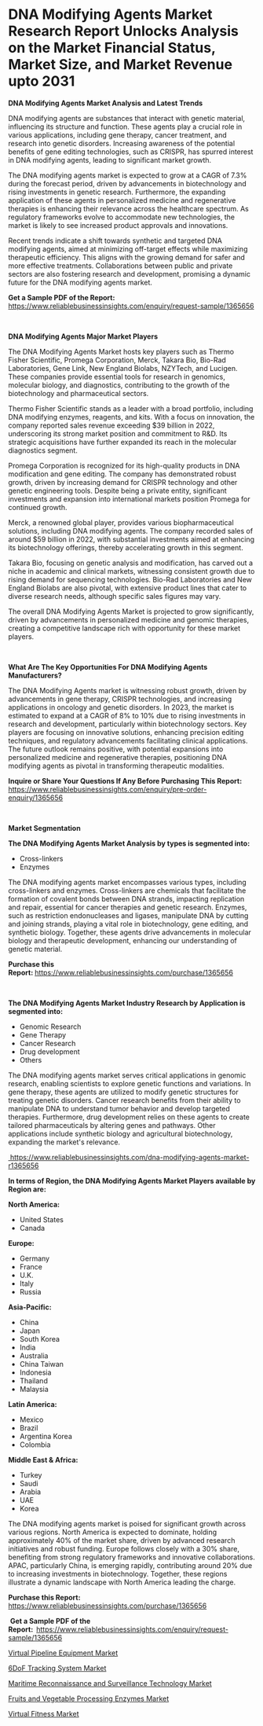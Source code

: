 <p><h1>DNA Modifying Agents Market Research Report Unlocks Analysis on the Market Financial Status, Market Size, and Market Revenue upto 2031</h1></p><p><strong>DNA Modifying Agents Market Analysis and Latest Trends</strong></p>
<p><p>DNA modifying agents are substances that interact with genetic material, influencing its structure and function. These agents play a crucial role in various applications, including gene therapy, cancer treatment, and research into genetic disorders. Increasing awareness of the potential benefits of gene editing technologies, such as CRISPR, has spurred interest in DNA modifying agents, leading to significant market growth.</p><p>The DNA modifying agents market is expected to grow at a CAGR of 7.3% during the forecast period, driven by advancements in biotechnology and rising investments in genetic research. Furthermore, the expanding application of these agents in personalized medicine and regenerative therapies is enhancing their relevance across the healthcare spectrum. As regulatory frameworks evolve to accommodate new technologies, the market is likely to see increased product approvals and innovations.</p><p>Recent trends indicate a shift towards synthetic and targeted DNA modifying agents, aimed at minimizing off-target effects while maximizing therapeutic efficiency. This aligns with the growing demand for safer and more effective treatments. Collaborations between public and private sectors are also fostering research and development, promising a dynamic future for the DNA modifying agents market.</p></p>
<p><strong>Get a Sample PDF of the Report:&nbsp;</strong> <a href="https://www.reliablebusinessinsights.com/enquiry/request-sample/1365656?utm_campaign=1109&utm_medium=2&utm_source=Github&utm_content=ia&utm_term=06122024&utm_id=dna-modifying-agents">https://www.reliablebusinessinsights.com/enquiry/request-sample/1365656</a></p>
<p>&nbsp;</p>
<p><strong>DNA Modifying Agents Major Market Players</strong></p>
<p><p>The DNA Modifying Agents Market hosts key players such as Thermo Fisher Scientific, Promega Corporation, Merck, Takara Bio, Bio-Rad Laboratories, Gene Link, New England Biolabs, NZYTech, and Lucigen. These companies provide essential tools for research in genomics, molecular biology, and diagnostics, contributing to the growth of the biotechnology and pharmaceutical sectors.</p><p>Thermo Fisher Scientific stands as a leader with a broad portfolio, including DNA modifying enzymes, reagents, and kits. With a focus on innovation, the company reported sales revenue exceeding $39 billion in 2022, underscoring its strong market position and commitment to R&D. Its strategic acquisitions have further expanded its reach in the molecular diagnostics segment.</p><p>Promega Corporation is recognized for its high-quality products in DNA modification and gene editing. The company has demonstrated robust growth, driven by increasing demand for CRISPR technology and other genetic engineering tools. Despite being a private entity, significant investments and expansion into international markets position Promega for continued growth.</p><p>Merck, a renowned global player, provides various biopharmaceutical solutions, including DNA modifying agents. The company recorded sales of around $59 billion in 2022, with substantial investments aimed at enhancing its biotechnology offerings, thereby accelerating growth in this segment.</p><p>Takara Bio, focusing on genetic analysis and modification, has carved out a niche in academic and clinical markets, witnessing consistent growth due to rising demand for sequencing technologies. Bio-Rad Laboratories and New England Biolabs are also pivotal, with extensive product lines that cater to diverse research needs, although specific sales figures may vary.</p><p>The overall DNA Modifying Agents Market is projected to grow significantly, driven by advancements in personalized medicine and genomic therapies, creating a competitive landscape rich with opportunity for these market players.</p></p>
<p>&nbsp;</p>
<p><strong>What Are The Key Opportunities For DNA Modifying Agents Manufacturers?</strong></p>
<p><p>The DNA Modifying Agents market is witnessing robust growth, driven by advancements in gene therapy, CRISPR technologies, and increasing applications in oncology and genetic disorders. In 2023, the market is estimated to expand at a CAGR of 8% to 10% due to rising investments in research and development, particularly within biotechnology sectors. Key players are focusing on innovative solutions, enhancing precision editing techniques, and regulatory advancements facilitating clinical applications. The future outlook remains positive, with potential expansions into personalized medicine and regenerative therapies, positioning DNA modifying agents as pivotal in transforming therapeutic modalities.</p></p>
<p><strong>Inquire or Share Your Questions If Any Before Purchasing This Report:</strong> <a href="https://www.reliablebusinessinsights.com/enquiry/pre-order-enquiry/1365656?utm_campaign=1109&utm_medium=2&utm_source=Github&utm_content=ia&utm_term=06122024&utm_id=dna-modifying-agents">https://www.reliablebusinessinsights.com/enquiry/pre-order-enquiry/1365656</a></p>
<p>&nbsp;</p>
<p><strong>Market Segmentation</strong></p>
<p><strong>The DNA Modifying Agents Market Analysis by types is segmented into:</strong></p>
<p><ul><li>Cross-linkers</li><li>Enzymes</li></ul></p>
<p><p>The DNA modifying agents market encompasses various types, including cross-linkers and enzymes. Cross-linkers are chemicals that facilitate the formation of covalent bonds between DNA strands, impacting replication and repair, essential for cancer therapies and genetic research. Enzymes, such as restriction endonucleases and ligases, manipulate DNA by cutting and joining strands, playing a vital role in biotechnology, gene editing, and synthetic biology. Together, these agents drive advancements in molecular biology and therapeutic development, enhancing our understanding of genetic material.</p></p>
<p><strong>Purchase this Report:&nbsp;</strong><a href="https://www.reliablebusinessinsights.com/purchase/1365656?utm_campaign=1109&utm_medium=2&utm_source=Github&utm_content=ia&utm_term=06122024&utm_id=dna-modifying-agents">https://www.reliablebusinessinsights.com/purchase/1365656</a></p>
<p>&nbsp;</p>
<p><strong>The DNA Modifying Agents Market Industry Research by Application is segmented into:</strong></p>
<p><ul><li>Genomic Research</li><li>Gene Therapy</li><li>Cancer Research</li><li>Drug development</li><li>Others</li></ul></p>
<p><p>The DNA modifying agents market serves critical applications in genomic research, enabling scientists to explore genetic functions and variations. In gene therapy, these agents are utilized to modify genetic structures for treating genetic disorders. Cancer research benefits from their ability to manipulate DNA to understand tumor behavior and develop targeted therapies. Furthermore, drug development relies on these agents to create tailored pharmaceuticals by altering genes and pathways. Other applications include synthetic biology and agricultural biotechnology, expanding the market's relevance.</p></p>
<p><a href="https://www.reliablebusinessinsights.com/dna-modifying-agents-market-r1365656?utm_campaign=1109&utm_medium=2&utm_source=Github&utm_content=ia&utm_term=06122024&utm_id=dna-modifying-agents">&nbsp;https://www.reliablebusinessinsights.com/dna-modifying-agents-market-r1365656</a></p>
<p><strong>In terms of Region, the DNA Modifying Agents Market Players available by Region are:</strong></p>
<p>
    <p> <strong> North America: </strong>
        <ul>
            <li>United States</li>
            <li>Canada</li>
        </ul>
        </p> 
    <p> <strong> Europe: </strong>
        <ul>
            <li>Germany</li>
            <li>France</li>
            <li>U.K.</li>
            <li>Italy</li>
            <li>Russia</li>
        </ul>
        </p> 
    <p> <strong> Asia-Pacific: </strong>
        <ul>
            <li>China</li>
            <li>Japan</li>
            <li>South Korea</li>
            <li>India</li>
            <li>Australia</li>
            <li>China Taiwan</li>
            <li>Indonesia</li>
            <li>Thailand</li>
            <li>Malaysia</li>
        </ul>
        </p> 
    <p> <strong> Latin America: </strong>
        <ul>
            <li>Mexico</li>
            <li>Brazil</li>
            <li>Argentina Korea</li>
            <li>Colombia</li>
        </ul>
        </p> 
    <p> <strong> Middle East & Africa: </strong>
        <ul>
            <li>Turkey</li>
            <li>Saudi</li>
            <li>Arabia</li>
            <li>UAE</li>
            <li>Korea</li>
        </ul>
    </p>
    </p>
<p><p>The DNA modifying agents market is poised for significant growth across various regions. North America is expected to dominate, holding approximately 40% of the market share, driven by advanced research initiatives and robust funding. Europe follows closely with a 30% share, benefiting from strong regulatory frameworks and innovative collaborations. APAC, particularly China, is emerging rapidly, contributing around 20% due to increasing investments in biotechnology. Together, these regions illustrate a dynamic landscape with North America leading the charge.</p></p>
<p><strong>Purchase this Report: </strong><a href="https://www.reliablebusinessinsights.com/purchase/1365656?utm_campaign=1109&utm_medium=2&utm_source=Github&utm_content=ia&utm_term=06122024&utm_id=dna-modifying-agents">https://www.reliablebusinessinsights.com/purchase/1365656</a></p>
<p>&nbsp;<strong>Get a Sample PDF of the Report:&nbsp;&nbsp;</strong><a href="https://www.reliablebusinessinsights.com/enquiry/request-sample/1365656?utm_campaign=1109&utm_medium=2&utm_source=Github&utm_content=ia&utm_term=06122024&utm_id=dna-modifying-agents">https://www.reliablebusinessinsights.com/enquiry/request-sample/1365656</a></p>
<p><strong></strong></p>
<p><p><a href="https://issuu.com/reportprime-2/docs/virtual-pipeline-equipment-market-size-2030.pptx?utm_campaign=1109&utm_medium=2&utm_source=Github&utm_content=ia&utm_term=06122024&utm_id=dna-modifying-agents">Virtual Pipeline Equipment Market</a></p><p><a href="https://issuu.com/reportprime-2/docs/6dof-tracking-system-market-size-2030.pptx?utm_campaign=1109&utm_medium=2&utm_source=Github&utm_content=ia&utm_term=06122024&utm_id=dna-modifying-agents">6DoF Tracking System Market</a></p><p><a href="https://www.linkedin.com/pulse/maritime-reconnaissance-surveillance-technology-market-e57be?utm_campaign=1109&utm_medium=2&utm_source=Github&utm_content=ia&utm_term=06122024&utm_id=dna-modifying-agents">Maritime Reconnaissance and Surveillance Technology Market</a></p><p><a href="https://github.com/wileonie19657/Market-Research-Report-List-1/blob/main/fruits-and-vegetable-processing-enzymes-market.md?utm_campaign=1109&utm_medium=2&utm_source=Github&utm_content=ia&utm_term=06122024&utm_id=dna-modifying-agents">Fruits and Vegetable Processing Enzymes Market</a></p><p><a href="https://www.linkedin.com/pulse/analyzing-virtual-fitness-market-worth-projected-148-cagr-from-kpt2c?utm_campaign=1109&utm_medium=2&utm_source=Github&utm_content=ia&utm_term=06122024&utm_id=dna-modifying-agents">Virtual Fitness Market</a></p></p>